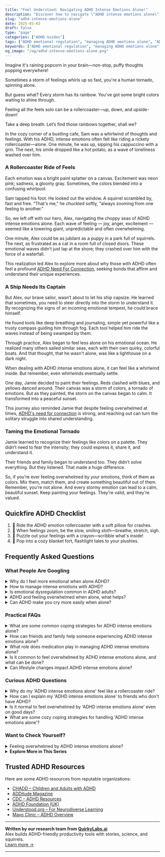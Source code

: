 ```yaml
---
title: "Feel Understood: Navigating ADHD Intense Emotions Alone!"
description: "Discover how to navigate \"ADHD intense emotions alone\" with warmth and understanding. Dive into our blog for cozy insights and feel the rainbow after the storm."
slug: "adhd-intense-emotions-alone"
date: 2025-05-03
draft: false
type: "page"
categories: ["ADHD Guides"]
tags: ["ADHD emotional regulation", "managing ADHD emotions alone", "ADHD intense feelings", "coping with ADHD mood swings", "ADHD adult emotional rollercoaster", "ADHD feelings of loneliness", "navigating ADHD emotions"]
keywords: ["ADHD emotional regulation", "managing ADHD emotions alone", "ADHD intense feelings", "coping with ADHD mood swings", "ADHD adult emotional rollercoaster", "ADHD feelings of loneliness", "navigating ADHD emotions"]
og_image: "/og/adhd-intense-emotions-alone.png"
---
```


Imagine it's raining popcorn in your brain—non-stop, puffy thoughts popping everywhere!

Sometimes a storm of feelings whirls up so fast, you're a human tornado, spinning alone.

But guess what? Every storm has its rainbow. You’ve got some bright colors waiting to shine through.

Feeling all the feels solo can be a rollercoaster—up, down, and upside-down!

Take a deep breath. Let’s find those rainbows together, shall we?

In the cozy corner of a bustling cafe, Sam was a whirlwind of thoughts and feelings. With his ADHD, intense emotions often felt like riding a rickety rollercoaster—alone. One minute, he was up, sipping his cappuccino with a grin. The next, his smile dropped like a hot potato, as a wave of loneliness washed over him.

### A Rollercoaster Ride of Feels

Each emotion was a bright paint splatter on a canvas. Excitement was neon pink; sadness, a gloomy gray. Sometimes, the colors blended into a confusing whirlpool.

Sam tapped his foot. He looked out the window. A squirrel scrambled by, fast and free. "That's me," he chuckled softly, "always zooming from one feeling to another."

So, we left off with our hero, Alex, navigating the choppy seas of ADHD intense emotions alone. Each wave of feeling — joy, anger, excitement — seemed like a towering giant, unpredictable and often overwhelming.

One minute, Alex could be as jubilant as a puppy in a park full of squirrels. The next, as frustrated as a cat in a room full of closed doors. These emotional waves didn’t just lap at the shore; they crashed over him with the force of a waterfall.

This realization led Alex to explore more about why those with ADHD often feel a profound [ADHD Need For Connection](/pages/adhd-need-for-connection/), seeking bonds that affirm and understand their unique experiences.

### A Ship Needs Its Captain

But Alex, our brave sailor, wasn’t about to let his ship capsize. He learned that sometimes, you need to steer directly into the storm to understand it. By recognizing the signs of an incoming emotional tempest, he could brace himself.

He found tools like deep breathing and journaling, simple yet powerful like a trusty compass guiding him through fog. Each tool helped him ride the waves instead of being swamped by them. 

Through practice, Alex began to feel less alone on his emotional ocean. He realized many others sailed similar seas, each with their own quirky, colorful boats. And that thought, that he wasn't alone, was like a lighthouse on a dark night.

When dealing with ADHD intense emotions alone, it can feel like a whirlwind inside. But remember, even whirlwinds eventually settle. 

One day, Jamie decided to paint their feelings. Reds clashed with blues, and yellows danced around. Their canvas was a storm of colors, a tornado of emotions. But as they painted, the storm on the canvas began to calm. It transformed into a peaceful sunset.

This journey also reminded Jamie that despite feeling overwhelmed at times, [ADHD's need for connection](/pages/adhd-need-for-connection/) is strong, and reaching out can turn the solitary struggle into shared understanding.

### Taming the Emotional Tornado

Jamie learned to recognize their feelings like colors on a palette. They didn’t need to fear the intensity; they could express it, share it, and understand it. 

Their friends and family began to understand too. They didn’t solve everything. But they listened. That made a huge difference.

So, if you're ever feeling overwhelmed by your emotions, think of them as colors. Mix them, match them, and create something beautiful out of them. Remember, you're not alone. And every stormy emotion can lead to a calm, beautiful sunset. Keep painting your feelings. They're valid, and they're valued.

## Quickfire ADHD Checklist

1. 🎢 Ride the ADHD emotion rollercoaster with a soft pillow for crashes.
2. 🐢 When feelings zoom, be the slow, smiling sloth—breathe, stretch, sigh.
3. 🧩 Puzzle out your feelings with a crayon—scribble what's inside!
4. 🍿 Pop into a cozy blanket fort, flashlight tales to your plushies.

## Frequently Asked Questions



### What People Are Googling

<details><summary>Why do I feel more emotional when alone ADHD?</summary><p>Oh, feeling more emotional when alone is quite common for those of us with ADHD. This happens because when you're alone, the distractions that usually help manage your emotional intensity lessen, leaving you more in touch with your feelings. Plus, ADHD can make it tricky to regulate emotions, meaning feelings can feel bigger or more overwhelming when they arise in solitude. Remember, it's totally okay to have these intense feelings, and acknowledging them is a great first step towards understanding and managing them better.</p></details>
<details><summary>How to manage intense emotions with ADHD?</summary><p>Managing intense emotions when you have ADHD can feel like a rollercoaster, can't it? A great first step is to recognize your feelings as they come. Try keeping a mood diary or use an app to track your emotions and triggers throughout the day. This awareness can be incredibly empowering, allowing you to spot patterns and prepare strategies for those tougher moments. Remember, it’s perfectly okay to step back and take a breather when emotions run high—your feelings are valid and taking time to process them is important.</p></details>
<details><summary>Is emotional dysregulation common in ADHD adults?</summary><p>Absolutely, emotional dysregulation is quite common in adults with ADHD. Many find that their emotions can feel more intense and harder to manage, swinging rapidly from one mood to another. This is because the brain regions that help manage emotions might work a bit differently when you have ADHD. It's important to remember you're not alone in this, and there are strategies and supports that can help soothe those emotional waves.</p></details>
<details><summary>ADHD and feeling overwhelmed when alone, what helps?</summary><p>Feeling overwhelmed when you're alone is quite common with ADHD, but there are some gentle strategies that can really help. Creating a soothing environment with things you love, like soft music or calming scents, can make a big difference. Setting small, manageable goals can also help you feel more in control and less overwhelmed. And remember, it’s perfectly okay to reach out to friends or loved ones when you feel swamped—they can offer support and companionship.</p></details>
<details><summary>Can ADHD make you cry more easily when alone?</summary><p>Absolutely, it's quite common for those with ADHD to experience heightened emotions, and this can indeed make you more prone to crying when you're alone. This happens because ADHD can intensify emotional responses and make it a bit tougher to regulate feelings. When you're alone, you might find it easier to let those emotions out, as there are fewer distractions or social norms to manage. Remember, it's perfectly okay to express your feelings and crying can be a healthy way to release stress and process emotions.</p></details>



### Practical FAQs

<details><summary>What are some common coping strategies for ADHD intense emotions alone?</summary><p>Navigating intense emotions when you have ADHD can feel overwhelming at times, but remember, you're not alone in this. A soothing strategy is to create a cozy, distraction-free nook where you can pause and practice deep breathing or mindfulness—these techniques can help calm the storm inside. Journaling your thoughts and feelings can also be incredibly therapeutic, as it allows you to express yourself without barriers and understand your emotional patterns better. Lastly, don't underestimate the power of a good playlist; music can profoundly influence your mood and help channel your emotions creatively.</p></details>
<details><summary>How can friends and family help someone experiencing ADHD intense emotions alone?</summary><p>Absolutely, friends and family can be such a comforting presence during intense emotional moments for someone with ADHD. A great starting point is simply being there to listen without judgment, offering a supportive space where emotions can be expressed freely. Gentle reminders that they are not alone and that their feelings are valid can be incredibly soothing. Additionally, engaging in calming activities together like a slow walk, sipping tea, or watching a favorite show can help ease the intensity of the moment. Just being a patient and understanding presence can make a big difference.</p></details>
<details><summary>What role does medication play in managing ADHD intense emotions alone?</summary><p>Medication can be a supportive tool in managing the intense emotions often experienced with ADHD, but it's part of a broader approach. These medications primarily help by improving the overall regulation of neurotransmitters in the brain, which can lead to better emotional control and reduced impulsivity. However, it's also really beneficial to combine medication with other strategies like therapy, coaching, and lifestyle changes to fully support emotional regulation. Remember, it's all about creating a personalized toolkit that helps you feel more balanced and in tune with your emotions.</p></details>
<details><summary>Is it common to feel overwhelmed by ADHD intense emotions alone, and what can be done?</summary><p>Absolutely, it's quite common to feel overwhelmed by intense emotions when you have ADHD. This experience is often referred to as emotional dysregulation, and it can feel like a rollercoaster at times. To manage these intense feelings, it can be helpful to develop routines that include regular relaxation or mindfulness practices. Also, having a trusted person to talk to about your feelings can make a big difference. Remember, you're not alone in this, and taking small steps to manage your emotions can lead to big changes over time.</p></details>
<details><summary>Can lifestyle changes impact ADHD intense emotions alone?</summary><p>Absolutely, lifestyle changes can play a significant role in managing the intense emotions that often accompany ADHD. Incorporating routines that prioritize regular sleep, balanced nutrition, and consistent exercise can really help in regulating emotional highs and lows. Mindfulness practices and scheduled relaxation can also be wonderfully effective in calming the mind and reducing emotional volatility. Remember, these changes don't fix everything overnight, but with time and consistent effort, they can make a substantial difference in how you feel day-to-day.</p></details>



### Curious ADHD Questions

<details><summary>Why do my 'ADHD intense emotions alone' feel like a rollercoaster ride?</summary><p>Ah, the emotional rollercoaster of ADHD can definitely be intense! This happens because ADHD affects the way your brain manages emotions and responses to excitement, stress, or even everyday interactions. Your feelings might seem bigger or more immediate, and they can change very quickly, which can feel a bit overwhelming at times. Remember, it's completely okay to experience these intense emotions – acknowledging them is a step towards understanding and managing them more effectively.</p></details>
<details><summary>How can I explain my 'ADHD intense emotions alone' to friends who don't have ADHD?</summary><p>Absolutely, explaining the intensity of emotions you experience with ADHD to friends who might not fully understand can feel a bit daunting, but it's wonderful that you're reaching out to bridge that understanding. You might start by telling them that your emotions can feel amplified and more immediate because of how your ADHD brain processes information and reactions. Explain it like having a volume knob that only turns up, making feelings like joy, frustration, or sadness feel extra loud and sometimes overwhelming. Sharing a metaphor like this can help make something very internal and personal a bit more tangible for your friends. And remember, it’s great that you’re opening up about your experiences—this not only helps in deepening your friendships but also in building a supportive circle around you.</p></details>
<details><summary>Is it normal to feel overwhelmed by 'ADHD intense emotions alone' even on good days?</summary><p>Absolutely, it's completely normal to feel overwhelmed by intense emotions even on your good days when you have ADHD. ADHD can amplify emotional responses, making feelings feel larger than life sometimes. Remember, it's okay to take a moment for yourself to breathe and process those emotions. Consider this a gentle reminder that you're not alone in this and it's perfectly fine to have fluctuating feelings, even on days when everything seems alright.</p></details>
<details><summary>What are some cozy coping strategies for handling 'ADHD intense emotions alone'?</summary><p>Navigating intense emotions with ADHD can indeed feel overwhelming, but adopting some cozy coping strategies can create a comforting refuge. Consider creating a snug, calming space in your home where you can retreat — think soft blankets, soothing music, or a favorite scented candle. Engaging in mindfulness exercises like deep breathing or guided imagery can also be incredibly grounding. Remember, it's okay to give yourself permission to pause and embrace these small, gentle activities to help stabilize your emotions.</p></details>



### Want to Check Yourself?

<details><summary>Feeling overwhelmed by ADHD intense emotions alone?</summary><p>Oh, experiencing those intense emotions can certainly feel like a lot to handle, especially on your own. Remember, it's completely okay to feel overwhelmed by your feelings sometimes; ADHD can make your emotional responses more amplified. Perhaps consider creating a little self-soothing kit with things that comfort you, like a favorite book, some calming tea, or a comfy blanket. Also, talking about these feelings with someone who understands can really help lighten the load. You're not alone in this.</p></details>

<script type="application/ld+json">
{
  "@context": "https://schema.org",
  "@type": "FAQPage",
  "mainEntity": [
    {
      "@type": "Question",
      "name": "Why do I feel more emotional when alone ADHD?",
      "acceptedAnswer": {
        "@type": "Answer",
        "text": "Oh, feeling more emotional when alone is quite common for those of us with ADHD. This happens because when you're alone, the distractions that usually help manage your emotional intensity lessen, leaving you more in touch with your feelings. Plus, ADHD can make it tricky to regulate emotions, meaning feelings can feel bigger or more overwhelming when they arise in solitude. Remember, it's totally okay to have these intense feelings, and acknowledging them is a great first step towards understanding and managing them better."
      }
    },
    {
      "@type": "Question",
      "name": "How to manage intense emotions with ADHD?",
      "acceptedAnswer": {
        "@type": "Answer",
        "text": "Managing intense emotions when you have ADHD can feel like a rollercoaster, can't it? A great first step is to recognize your feelings as they come. Try keeping a mood diary or use an app to track your emotions and triggers throughout the day. This awareness can be incredibly empowering, allowing you to spot patterns and prepare strategies for those tougher moments. Remember, it\u2019s perfectly okay to step back and take a breather when emotions run high\u2014your feelings are valid and taking time to process them is important."
      }
    },
    {
      "@type": "Question",
      "name": "Is emotional dysregulation common in ADHD adults?",
      "acceptedAnswer": {
        "@type": "Answer",
        "text": "Absolutely, emotional dysregulation is quite common in adults with ADHD. Many find that their emotions can feel more intense and harder to manage, swinging rapidly from one mood to another. This is because the brain regions that help manage emotions might work a bit differently when you have ADHD. It's important to remember you're not alone in this, and there are strategies and supports that can help soothe those emotional waves."
      }
    },
    {
      "@type": "Question",
      "name": "ADHD and feeling overwhelmed when alone, what helps?",
      "acceptedAnswer": {
        "@type": "Answer",
        "text": "Feeling overwhelmed when you're alone is quite common with ADHD, but there are some gentle strategies that can really help. Creating a soothing environment with things you love, like soft music or calming scents, can make a big difference. Setting small, manageable goals can also help you feel more in control and less overwhelmed. And remember, it\u2019s perfectly okay to reach out to friends or loved ones when you feel swamped\u2014they can offer support and companionship."
      }
    },
    {
      "@type": "Question",
      "name": "Can ADHD make you cry more easily when alone?",
      "acceptedAnswer": {
        "@type": "Answer",
        "text": "Absolutely, it's quite common for those with ADHD to experience heightened emotions, and this can indeed make you more prone to crying when you're alone. This happens because ADHD can intensify emotional responses and make it a bit tougher to regulate feelings. When you're alone, you might find it easier to let those emotions out, as there are fewer distractions or social norms to manage. Remember, it's perfectly okay to express your feelings and crying can be a healthy way to release stress and process emotions."
      }
    }
  ]
}
</script>
<script type="application/ld+json">
{
  "@context": "https://schema.org",
  "@type": "Article",
  "author": {
    "@type": "Person",
    "name": "QuirkyLabs",
    "url": "https://quirkylabs.ai/about"
  },
  "headline": "\"Feel Understood: Navigating ADHD Intense Emotions Alone!\"",
  "mainEntityOfPage": "https://blog.quirkylabs.ai/pages/adhd-intense-emotions-alone/",
  "datePublished": "2025-05-03"
}
</script>
<script type="application/ld+json">
{
  "@context": "https://schema.org",
  "@type": "BreadcrumbList",
  "itemListElement": [
    {
      "@type": "ListItem",
      "position": 1,
      "name": "Home",
      "item": "https://quirkylabs.ai/"
    },
    {
      "@type": "ListItem",
      "position": 2,
      "name": "Blog",
      "item": "https://blog.quirkylabs.ai/"
    },
    {
      "@type": "ListItem",
      "position": 3,
      "name": "\"Feel Understood: Navigating ADHD Intense Emotions Alone!\"",
      "item": "https://blog.quirkylabs.ai/pages/adhd-intense-emotions-alone/"
    }
  ]
}
</script>

<details>
<summary><strong>Explore More in This Series</strong></summary>

- [Adhd Hiding True Self](/pages/adhd-hiding-true-self/)
- [Adhd Lonely Despite Being Social](/pages/adhd-lonely-despite-being-social/)
- [Adhd Social Anxiety Layer](/pages/adhd-social-anxiety-layer/)
- [Adhd Dont Fit In](/pages/adhd-dont-fit-in/)
- [Adhd Fear Of Disconnection](/pages/adhd-fear-of-disconnection/)
- [Adhd Fear Of Being Too Much](/pages/adhd-fear-of-being-too-much/)
- [Adhd Isolation As Adult](/pages/adhd-isolation-as-adult/)
- [Adhd Social Burnout](/pages/adhd-social-burnout/)
</details>



## Trusted ADHD Resources

Here are some ADHD resources from reputable organizations:

- [CHADD – Children and Adults with ADHD](https://chadd.org)
- [ADDitude Magazine](https://www.additudemag.com)
- [CDC – ADHD Resources](https://www.cdc.gov/ncbddd/adhd)
- [ADHD Foundation (UK)](https://www.adhdfoundation.org.uk)
- [Understood.org – For Neurodiverse Learning](https://www.understood.org)
- [Mayo Clinic – ADHD Overview](https://www.mayoclinic.org/diseases-conditions/adhd)


---

**Written by our research team from [QuirkyLabs.ai](https://quirkylabs.ai)**  
Alex builds ADHD-friendly productivity tools with stories, science, and squirrels.  
[Learn more →](https://quirkylabs.ai)

---